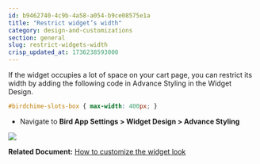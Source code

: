 ```yaml
---
id: b9462740-4c9b-4a58-a054-b9ce08575e1a
title: "Restrict widget’s width"
category: design-and-customizations
section: general
slug: restrict-widgets-width
crisp_updated_at: 1736238593000
---
```


If the widget occupies a lot of space on your cart page, you can restrict its width by adding the following code in Advance Styling in the Widget Design.

```css
#birdchime-slots-box { max-width: 400px; }
```

*  Navigate to **Bird App Settings > Widget Design > Advance Styling**

![](https://storage.crisp.chat/users/helpdesk/website/ca826b447482b000/widgetwidth_oori38.png)

**Related Document:** [How to customize the widget look](https://help.birdchime.com/en-us/article/how-to-customize-the-widget-look-1t5c07x/)
